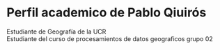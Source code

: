 # Perfil academico de Pablo Qiuirós
Estudiante de Geografía de la UCR  
Estudiante del curso de procesamientos de datos geograficos grupo 02

